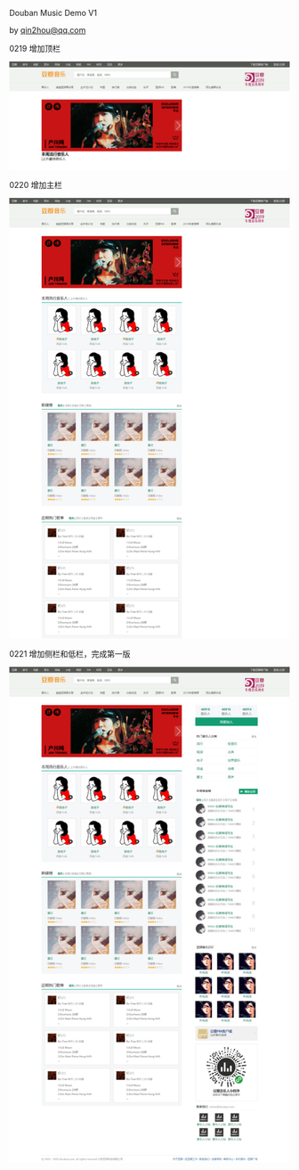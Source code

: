 Douban Music Demo V1

by qin2hou@qq.com

0219 增加顶栏

![Image text](https://raw.githubusercontent.com/qin2hou/images_folder/master/%E8%B1%86%E7%93%A3%E9%9F%B3%E4%B9%90%E5%A4%87%E4%BB%BD0219.png)

0220 增加主栏

![Image text](https://raw.githubusercontent.com/qin2hou/images_folder/master/douban_music_backup_0219.png)

0221 增加侧栏和低栏，完成第一版

![Image text](https://github.com/qin2hou/images_folder/raw/master/douban_music_backup_0221.png)
